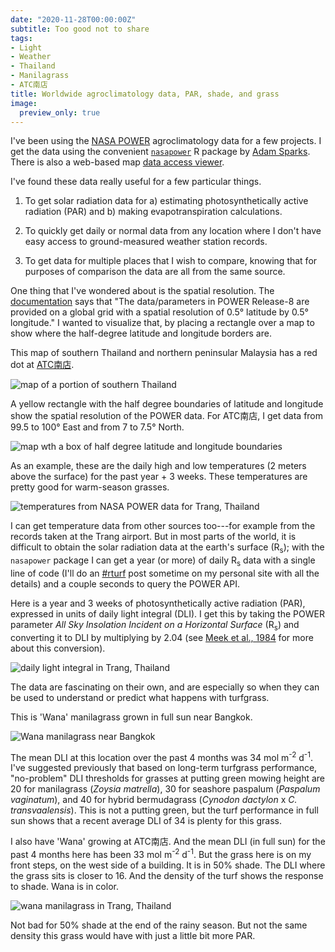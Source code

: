 ```yaml
---
date: "2020-11-28T00:00:00Z"
subtitle: Too good not to share
tags:
- Light
- Weather
- Thailand
- Manilagrass
- ATC南店
title: Worldwide agroclimatology data, PAR, shade, and grass
image:
  preview_only: true
---
```


I've been using the [NASA POWER](https://power.larc.nasa.gov/) agroclimatology data for a few projects. I get the data using the convenient [`nasapower`](https://cran.r-project.org/web/packages/nasapower/index.html) R package by [Adam Sparks](https://twitter.com/adamhsparks). There is also a web-based map [data access viewer](https://power.larc.nasa.gov/data-access-viewer/).

I've found these data really useful for a few particular things.

1. To get solar radiation data for a) estimating photosynthetically active radiation (PAR) and b) making evapotranspiration calculations.

2. To quickly get daily or normal data from any location where I don't have easy access to ground-measured weather station records.

3. To get data for multiple places that I wish to compare, knowing that for purposes of comparison the data are all from the same source.

One thing that I've wondered about is the spatial resolution. The [documentation](https://power.larc.nasa.gov/docs/methodology/) says that "The data/parameters in POWER Release-8 are provided on a global grid with a spatial resolution of 0.5° latitude by 0.5° longitude." I wanted to visualize that, by placing a rectangle over a map to show where the half-degree latitude and longitude borders are.

This map of southern Thailand and northern peninsular Malaysia has a red dot at [ATC南店](https://twitter.com/hashtag/ATC%E5%8D%97%E5%BA%97?src=hashtag_click). 

![map of a portion of southern Thailand](ytk_map1.png)

A yellow rectangle with the half degree boundaries of latitude and longitude show the spatial resolution of the POWER data. For ATC南店, I get data from 99.5 to 100° East and from 7 to 7.5° North.

![map wth a box of half degree latitude and longitude boundaries](ytk_map2.png)

As an example, these are the daily high and low temperatures (2 meters above the surface) for the past year + 3 weeks. These temperatures are pretty good for warm-season grasses.

![temperatures from NASA POWER data for Trang, Thailand](temperatures_last_year.png)

I can get temperature data from other sources too---for example from the records taken at the Trang airport. But in most parts of the world, it is difficult to obtain the solar radiation data at the earth's surface (R<sub>s</sub>); with the `nasapower` package I can get a year (or more) of daily R<sub>s</sub> data with a single line of code (I'll do an [#rturf](https://www.micahwoods.com/category/rturf/) post sometime on my personal site with all the details) and a couple seconds to query the POWER API. 

Here is a year and 3 weeks of photosynthetically active radiation (PAR), expressed in units of daily light integral (DLI). I get this by taking the POWER parameter *All Sky Insolation Incident on a Horizontal Surface* (R<sub>s</sub>) and converting it to DLI by multiplying by 2.04 (see [Meek et al., 1984]( https://doi.org/10.2134/agronj1984.00021962007600060018x) for more about this conversion).

![daily light integral in Trang, Thailand](dli_last_year.png)

The data are fascinating on their own, and are especially so when they can be used to understand or predict what happens with turfgrass.

This is 'Wana' manilagrass grown in full sun near Bangkok. 

![Wana manilagrass near Bangkok](wana_sun.jpg)

The mean DLI at this location over the past 4 months was 34 mol m<sup>-2</sup> d<sup>-1</sup>. I've suggested previously that based on long-term turfgrass performance, "no-problem" DLI thresholds for grasses at putting green mowing height are 20 for manilagrass (*Zoysia matrella*), 30 for seashore paspalum (*Paspalum vaginatum*), and 40 for hybrid bermudagrass (*Cynodon dactylon* x *C. transvaalensis*). This is not a putting green, but the turf performance in full sun shows that a recent average DLI of 34 is plenty for this grass.

I also have 'Wana' growing at ATC南店. And the mean DLI (in full sun) for the past 4 months here has been 33 mol m<sup>-2</sup> d<sup>-1</sup>. But the grass here is on my front steps, on the west side of a building. It is in 50% shade. The DLI where the grass sits is closer to 16. And the density of the turf shows the response to shade. Wana is in color.

![wana manilagrass in Trang, Thailand](wana_50_percent_shade.jpg)

Not bad for 50% shade at the end of the rainy season. But not the same density this grass would have with just a little bit more PAR.





